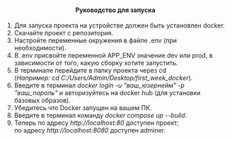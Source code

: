<center><h4>Руководство для запуска</h4></center>
<ol>
    <li>Для запуска проекта на устройстве должен быть установлен docker.</li> 
    <li>Скачайте проект с репозитория.</li>
    <li>Настройте переменные окружения в файле .env (при необходимости).</li>
    <li>В .env присвойте переменной APP_ENV значение dev или prod, в зависимости от того, какую сборку хотите запустить.</li>
    <li>В терминале перейдите в папку проекта через cd<br>(<i>Например: cd C:/Users/Admin/Desktop/first_week_docker</i>).</li>
    <li>Введите в терминал <i>docker login -u "ваш_юзернейм" -p "ваш_пароль"</i> и авторизуйтесь на docker hub (для установки базовых образов).</li>
    <li>Убедитесь что Docker запущен на вашем ПК.</li>
    <li>Введите в терминал команду <i>docker compose up --build</i>.</li>
    <li>Теперь по адресу <i>http://localhost:80</i> доступен проект;<br>
        по адресу <i>http://localhost:8080</i> доступен adminer.</li>
</ol>
